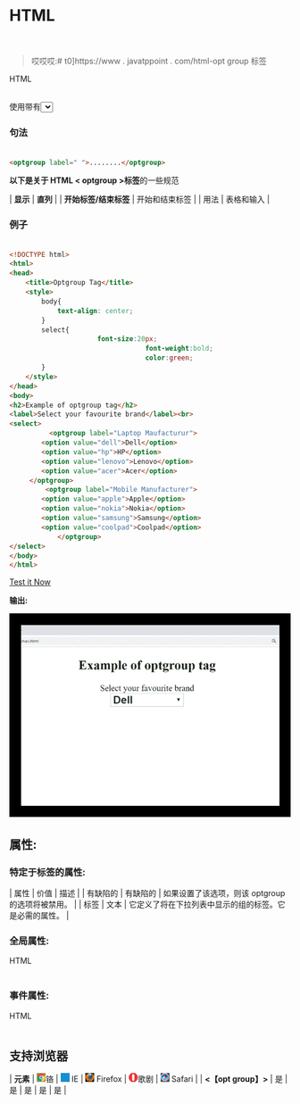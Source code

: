 # HTML <optgroup>标签</optgroup>

> 哎哎哎:# t0]https://www . javatppoint . com/html-opt group 标签

HTML <optgroup>标签用于在<select>元素的下拉列表中对相关的进行分组。</select></optgroup>

使用带有<select>的<optgroup>标签可以更容易地访问下拉列表，尤其是当列表中有大量选项时。</optgroup></select>

### 句法

```html

<optgroup label=" ">........</optgroup>

```

**以下是关于 HTML < optgroup >标签**的一些规范

| **显示** | **直列** |
| **开始标签/结束标签** | 开始和结束标签 |
| 用法 | 表格和输入 |

### 例子

```html

<!DOCTYPE html>
<html>
<head>
	<title>Optgroup Tag</title>
	<style>
		body{
		    text-align: center;
		}
		select{
	                  font-size:20px; 
                                  font-weight:bold; 
                                  color:green; 
		}
	</style>
</head>
<body>
<h2>Example of optgroup tag</h2>
<label>Select your favourite brand</label><br>
<select>
          <optgroup label="Laptop Maufacturur">
	 	<option value="dell">Dell</option>
	 	<option value="hp">HP</option>
	 	<option value="lenovo">Lenovo</option>
	 	<option value="acer">Acer</option>
	 </optgroup>
         <optgroup label="Mobile Manufacturer">
	 	<option value="apple">Apple</option>
	 	<option value="nokia">Nokia</option>
	 	<option value="samsung">Samsung</option>
	 	<option value="coolpad">Coolpad</option>	 
            </optgroup>
</select>
</body>	
</html>

```

[Test it Now](https://www.javatpoint.com/oprweb/test.jsp?filename=htmloptgrouptag)

**输出:**

![HTML optgroup tag](img/d27f591ab73b0410e30842f9209fa505.png)

## 属性:

### 特定于标签的属性:

| 属性 | 价值 | 描述 |
| 有缺陷的 | 有缺陷的 | 如果设置了该选项，则该 optgroup 的选项将被禁用。 |
| 标签 | 文本 | 它定义了将在下拉列表中显示的组的标签。它是必需的属性。 |

### 全局属性:

HTML <optgroup>标签支持 HTML 中的全局属性</optgroup>

### 事件属性:

HTML <optgroup>标签支持 HTML 中的事件属性。</optgroup>

## 支持浏览器

| **元素** | ![chrome browser](img/4fbdc93dc2016c5049ed108e7318df19.png)铬 | ![ie browser](img/83dd23df1fe8373fd5bf054b2c1dd88b.png) IE | ![firefox browser](img/4f001fff393888a8a807ed29b28145d1.png) Firefox | ![opera browser](img/6cad4a592cc69a052056a0577b4aac65.png)歌剧 | ![safari browser](img/a0f6a9711a92203c5dc5c127fe9c9fca.png) Safari |
| **<【opt group】>** | 是 | 是 | 是 | 是 | 是 |